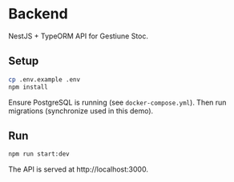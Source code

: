 # Backend

NestJS + TypeORM API for Gestiune Stoc.

## Setup

```bash
cp .env.example .env
npm install
```

Ensure PostgreSQL is running (see `docker-compose.yml`). Then run migrations (synchronize used in this demo).

## Run

```bash
npm run start:dev
```

The API is served at http://localhost:3000.
